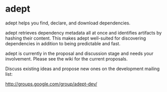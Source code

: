 adept
=====

adept helps you find, declare, and download dependencies.

adept retrieves dependency metadata all at once and identifies artifacts by hashing their content.
This makes adept well-suited for discovering dependencies in addition to being predictable and fast.

adept is currently in the proposal and discussion stage and needs your involvement.
Please see the wiki for the current proposals.

Discuss existing ideas and propose new ones on the development mailing list:

  http://groups.google.com/group/adept-dev/
